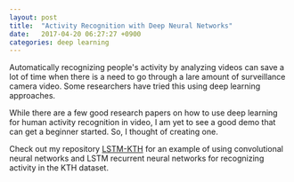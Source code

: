 ```yaml
---
layout: post
title:  "Activity Recognition with Deep Neural Networks"
date:   2017-04-20 06:27:27 +0900
categories: deep learning
---
```

Automatically recognizing people's activity by analyzing videos can save a lot of time when there is a need to go through a lare amount of surveillance camera video. Some researchers have tried this using deep learning approaches.

While there are a few good research papers on how to use deep learning for human activity recognition in video, I am yet to see a good demo that can get a beginner started. So, I thought of creating one.

Check out my repository [LSTM-KTH](https://github.com/inubushi/LSTM-KTH) for an example of using convolutional neural networks and LSTM recurrent neural networks for recognizing activity in the KTH dataset.
